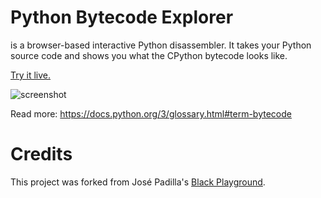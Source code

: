# Python Bytecode Explorer
is a browser-based interactive Python disassembler. It takes your Python source code and shows you what the CPython bytecode looks like.

[Try it live.](https://grassfedcode.com/pbe)

![screenshot](https://github.com/cs01/python-bytecode-explorer/raw/master/screenshot.png)

Read more: https://docs.python.org/3/glossary.html#term-bytecode

# Credits
This project was forked from José Padilla's [Black Playground](https://github.com/jpadilla/black-playground).
